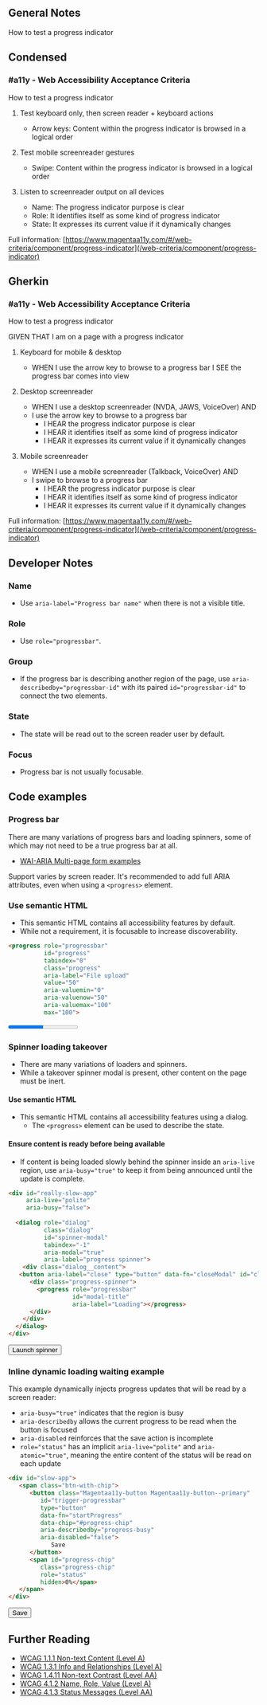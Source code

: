 ## General Notes

How to test a progress indicator

## Condensed

### #a11y - Web Accessibility Acceptance Criteria

How to test a progress indicator

1. Test keyboard only, then screen reader + keyboard actions

   - Arrow keys: Content within the progress indicator is browsed in a logical order

2. Test mobile screenreader gestures

   - Swipe: Content within the progress indicator is browsed in a logical order

3. Listen to screenreader output on all devices

   - Name: The progress indicator purpose is clear
   - Role: It identifies itself as some kind of progress indicator
   - State: It expresses its current value if it dynamically changes

Full information: [https://www.magentaa11y.com/#/web-criteria/component/progress-indicator](/web-criteria/component/progress-indicator)

## Gherkin

### #a11y - Web Accessibility Acceptance Criteria

How to test a progress indicator

GIVEN THAT I am on a page with a progress indicator

1. Keyboard for mobile & desktop

   - WHEN I use the arrow key to browse to a progress bar I SEE the progress bar comes into view

2. Desktop screenreader

   - WHEN I use a desktop screenreader (NVDA, JAWS, VoiceOver) AND 
   - I use the arrow key to browse to a progress bar
      - I HEAR the progress indicator purpose is clear
      - I HEAR it identifies itself as some kind of progress indicator
      - I HEAR it expresses its current value if it dynamically changes

3. Mobile screenreader

   - WHEN I use a mobile screenreader (Talkback, VoiceOver) AND
   - I swipe to browse to a progress bar
      - I HEAR the progress indicator purpose is clear
      - I HEAR it identifies itself as some kind of progress indicator
      - I HEAR it expresses its current value if it dynamically changes

Full information: [https://www.magentaa11y.com/#/web-criteria/component/progress-indicator](/web-criteria/component/progress-indicator)

## Developer Notes

### Name
   - Use `aria-label="Progress bar name"` when there is not a visible title.

### Role
   - Use `role="progressbar"`.

### Group
   - If the progress bar is describing another region of the page, use `aria-describedby="progressbar-id"` with its paired `id="progressbar-id"` to connect the two elements.

### State
   - The state will be read out to the screen reader user by default.

### Focus
   - Progress bar is not usually focusable.

## Code examples

### Progress bar

There are many variations of progress bars and loading spinners, some of which may not need to be a true progress bar at all.

   - [WAI-ARIA Multi-page form examples](https://www.w3.org/WAI/tutorials/forms/multi-page/)

Support varies by screen reader. It's recommended to add full ARIA attributes, even when using a `<progress>` element.

### Use semantic HTML

   - This semantic HTML contains all accessibility features by default. 
   - While not a requirement, it is focusable to increase discoverability.

```html
<progress role="progressbar"
          id="progress"
          tabindex="0"
          class="progress"
          aria-label="File upload"
          value="50"
          aria-valuemin="0"
          aria-valuenow="50"
          aria-valuemax="100"
          max="100">
```

<example>
<progress role="progressbar"
          id="progress"
          tabindex="0"
          class="progress"
          aria-label="File upload"
          value="50"
          aria-valuemin="0"
          aria-valuenow="50"
          aria-valuemax="100"
          max="100">
</example>

### Spinner loading takeover

   - There are many variations of loaders and spinners.
   - While a takeover spinner modal is present, other content on the page must be inert.

#### Use semantic HTML

   - This semantic HTML contains all accessibility features using a dialog.
      - The `<progress>` element can be used to describe the state.

#### Ensure content is ready before being available

   - If content is being loaded slowly behind the spinner inside an `aria-live` region, use `aria-busy="true"` to keep it from being announced until the update is complete.

```html
<div id="really-slow-app" 
     aria-live="polite" 
     aria-busy="false">
     
  <dialog role="dialog"
          class="dialog"
          id="spinner-modal"
          tabindex="-1"
          aria-modal="true"
          aria-label="progress spinner">
    <div class="dialog__content">
   <button aria-label="close" type="button" data-fn="closeModal" id="closeModal" class="close"></button>
      <div class="progress-spinner">
        <progress role="progressbar" 
                  id="modal-title" 
                  aria-label="Loading"></progress>
      </div>
    </div>
  </dialog>
</div>
```

<example>
  <button class="Magentaa11y-button Magentaa11y-button--primary" data-fn="showModal" id="showSpinnerModal" data-target="spinner-modal">
    Launch spinner
  </button>

  <dialog role="dialog"
          class="dialog"
          id="spinner-modal"
          tabindex="-1"
          aria-modal="true"
          aria-label="progress spinner">
    <div class="dialog__content">
   <button aria-label="close" type="button" data-fn="closeModal" id="closeModal" class="close">X</button>
      <div class="progress-spinner">
        <progress role="progressbar" 
                  id="modal-title" 
                  aria-label="Loading"></progress>
      </div>
    </div>
  </dialog>
</div>
</example>

### Inline dynamic loading waiting example

This example dynamically injects progress updates that will be read by a screen reader:
   - `aria-busy="true"` indicates that the region is busy
   - `aria-describedby` allows the current progress to be read when the button is focused
   - `aria-disabled` reinforces that the save action is incomplete
   - `role="status"` has an implicit `aria-live="polite"` and `aria-atomic="true"`, meaning the entire content of the status will be read on each update

```html
<div id="slow-app">
   <span class="btn-with-chip">
      <button class="Magentaa11y-button Magentaa11y-button--primary"
         id="trigger-progressbar"
         type="button"
         data-fn="startProgress"
         data-chip="#progress-chip"     
         aria-describedby="progress-busy"
         aria-disabled="false">
            Save
      </button>
      <span id="progress-chip" 
         class="progress-chip" 
         role="status" 
         hidden>0%</span>
   </span>
</div>
```
<example>
<div id="slow-app">
   <span class="btn-with-chip">
      <button
      class="Magentaa11y-button Magentaa11y-button--primary"
    id="trigger-progressbar"
    type="button"
    data-fn="startProgress"
    data-chip="#progress-chip"     
    aria-describedby="progress-busy"
    aria-disabled="false">
    Save
      </button>
      <span id="progress-chip" class="progress-chip" role="status" hidden>0%</span>
      </span>
</div>
</example>

## Further Reading
   - [WCAG 1.1.1 Non-text Content (Level A)](https://www.w3.org/WAI/WCAG22/Understanding/non-text-content.html)
   - [WCAG 1.3.1 Info and Relationships (Level A)](https://www.w3.org/WAI/WCAG22/Understanding/info-and-relationships)
   - [WCAG 1.4.11 Non-text Contrast (Level AA)](https://www.w3.org/WAI/WCAG22/Understanding/non-text-contrast.html)
   - [WCAG 4.1.2 Name, Role, Value (Level A)](https://www.w3.org/WAI/WCAG22/Understanding/name-role-value)
   - [WCAG 4.1.3 Status Messages (Level AA)](https://www.w3.org/WAI/WCAG22/Understanding/status-messages.html)
